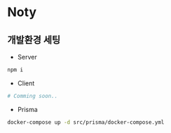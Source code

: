 # Noty

## 개발환경 세팅

- Server
```bash
npm i
```

- Client
```bash
# Comming soon..
```

- Prisma
```bash
docker-compose up -d src/prisma/docker-compose.yml
```